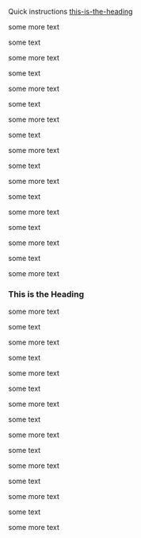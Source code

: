 Quick instructions [this-is-the-heading](#this-is-the-heading)

some more text

some text

some more text

some text

some more text

some text

some more text

some text

some more text

some text

some more text

some text

some more text

some text

some more text

some text

some more text

### <a></a>This is the Heading

some more text

some text

some more text

some text

some more text

some text

some more text

some text

some more text

some text

some more text

some text

some more text

some text

some more text
